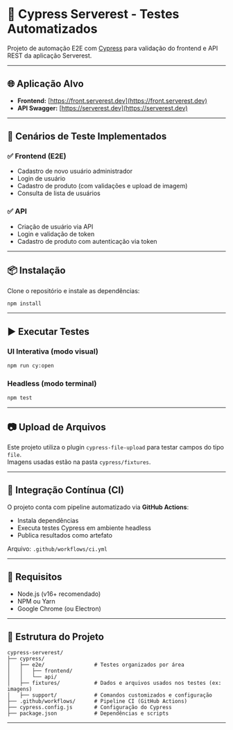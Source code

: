 # 🚀 Cypress Serverest - Testes Automatizados

Projeto de automação E2E com [Cypress](https://www.cypress.io/) para validação do frontend e API REST da aplicação Serverest.

---

## 🌐 Aplicação Alvo

- **Frontend:** [https://front.serverest.dev](https://front.serverest.dev)
- **API Swagger:** [https://serverest.dev](https://serverest.dev)

---

## 🧪 Cenários de Teste Implementados

### ✅ Frontend (E2E)
- Cadastro de novo usuário administrador
- Login de usuário
- Cadastro de produto (com validações e upload de imagem)
- Consulta de lista de usuários

### ✅ API
- Criação de usuário via API
- Login e validação de token
- Cadastro de produto com autenticação via token

---

## 📦 Instalação

Clone o repositório e instale as dependências:

```bash
npm install
```

---

## ▶️ Executar Testes

### UI Interativa (modo visual)
```bash
npm run cy:open
```

### Headless (modo terminal)
```bash
npm test
```

---

## 📷 Upload de Arquivos

Este projeto utiliza o plugin `cypress-file-upload` para testar campos do tipo `file`.  
Imagens usadas estão na pasta `cypress/fixtures`.

---

## 🤖 Integração Contínua (CI)

O projeto conta com pipeline automatizado via **GitHub Actions**:

- Instala dependências
- Executa testes Cypress em ambiente headless
- Publica resultados como artefato

Arquivo: `.github/workflows/ci.yml`

---

## 🧠 Requisitos

- Node.js (v16+ recomendado)
- NPM ou Yarn
- Google Chrome (ou Electron)

---

## 📁 Estrutura do Projeto

```
cypress-serverest/
├── cypress/
│   ├── e2e/                # Testes organizados por área
│   │   ├── frontend/
│   │   └── api/
│   ├── fixtures/           # Dados e arquivos usados nos testes (ex: imagens)
│   ├── support/            # Comandos customizados e configuração
├── .github/workflows/      # Pipeline CI (GitHub Actions)
├── cypress.config.js       # Configuração do Cypress
├── package.json            # Dependências e scripts
```

---
